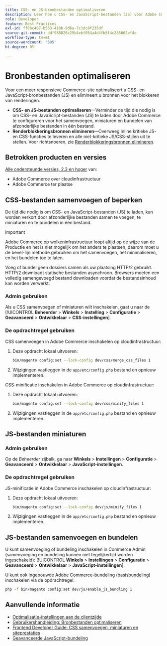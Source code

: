 ```yaml
---
title: CSS- en JS-bronbestanden optimaliseren
description: Leer hoe u CSS- en JavaScript-bestanden (JS) voor Adobe Commerce-projecten kunt samenvoegen en miniaturen via Beheer of de opdrachtregel.
role: Developer
feature: Best Practices
exl-id: ff0bc407-b563-418b-9d6a-7c1dc8f235df
source-git-commit: ddf988826c29b4ebf054a4d4fb5f4c285662ef4e
workflow-type: tm+mt
source-wordcount: '395'
ht-degree: 0%

---
```


# Bronbestanden optimaliseren

Voor een meer responsieve Commerce-site optimaliseert u CSS- en JavaScript-bronbestanden (JS) en elimineert u bronnen voor het blokkeren van renderingen.

- **CSS- en JS-bestanden optimaliseren**—Verminder de tijd die nodig is om CSS- en JavaScript-bestanden (JS) te laden door Adobe Commerce te configureren voor het samenvoegen, miniaturen en bundelen van afzonderlijke bestanden in één bestand.
- **Renderblokkeringsbronnen elimineren**—Overweeg inline kritieke JS- en CSS-functies te leveren en alle niet-kritieke JS/CSS-stijlen uit te stellen. Voor richtsnoeren, zie [Renderblokkeringsbronnen elimineren](https://web.dev/render-blocking-resources/).

## Betrokken producten en versies

[Alle ondersteunde versies, 2.3 en hoger](../../../release/versions.md) van:

- Adobe Commerce over cloudinfrastructuur
- Adobe Commerce ter plaatse

## CSS-bestanden samenvoegen of beperken

De tijd die nodig is om CSS- en JavaScript-bestanden (JS) te laden, kan worden verkort door afzonderlijke bestanden samen te voegen, te miniaturen en te bundelen in één bestand.

>[!IMPORTANT]
>
>Adobe Commerce op wolkeninfrastructuur loopt altijd op de wijze van de Productie en het is niet mogelijk om het anders te plaatsen, daarom moet u de bevel-lijn methode gebruiken om het samenvoegen, het minimaliseren, en het bundelen toe te laten.

Voeg of bundel geen dossiers samen als uw plaatsing HTTP/2 gebruikt. HTTP/2 downloadt statische bestanden asynchroon. Browsers moeten een volledig samengevoegd bestand downloaden voordat de bestandsinhoud kan worden verwerkt.

### Admin gebruiken

Als u CSS samenvoegen of miniaturen wilt inschakelen, gaat u naar de [!UICONTROL **Beheerder** > **Winkels** > **Instelling** > **Configuratie** > **Geavanceerd** > **Ontwikkelaar** > **CSS-instellingen**].

### De opdrachtregel gebruiken

CSS samenvoegen in Adobe Commerce inschakelen op cloudinfrastructuur:

1. Deze opdracht lokaal uitvoeren:

   ```bash
   bin/magento config:set --lock-config dev/css/merge_css_files 1
   ```

1. Wijzigingen vastleggen in de `app/etc/config.php` bestand en opnieuw implementeren.

CSS-minificatie inschakelen in Adobe Commerce op cloudinfrastructuur:

1. Deze opdracht lokaal uitvoeren:

   ```bash
   bin/magento config:set --lock-config dev/css/minify_files 1
   ```

1. Wijzigingen vastleggen in de `app/etc/config.php` bestand en opnieuw implementeren.

## JS-bestanden miniaturen

### Admin gebruiken

Op de *Beheerder* zijbalk, ga naar **Winkels** > **Instellingen** > **Configuratie** > **Geavanceerd** > **Ontwikkelaar** > **JavaScript-instellingen**.

### De opdrachtregel gebruiken

JS-minificatie in Adobe Commerce inschakelen op cloudinfrastructuur:

1. Deze opdracht lokaal uitvoeren:

   ```bash
   bin/magento config:set --lock-config dev/js/minify_files 1
   ```

1. Wijzigingen vastleggen in de `app/etc/config.php` bestand en opnieuw implementeren.

## JS-bestanden samenvoegen en bundelen

U kunt samenvoeging of bundeling inschakelen in Commerce Admin (samenvoeging en bundeling kunnen niet tegelijkertijd worden ingeschakeld): [!UICONTROL **Winkels** > **Instellingen** > **Configuratie** > **Geavanceerd** > **Ontwikkelaar** > **JavaScript-instellingen**].

U kunt ook ingebouwde Adobe Commerce-bundeling (basisbundeling) inschakelen via de opdrachtregel:

```bash
php -f bin/magento config:set dev/js/enable_js_bundling 1
```

## Aanvullende informatie

- [Optimalisatie-instellingen aan de clientzijde](../../../performance/configuration.md#client-side-optimization-settings)
- [Gebruikershandleiding: Bronbestanden optimaliseren](https://docs.magento.com/user-guide/system/file-optimization.html)
- [Frontend Developer Guide: CSS samenvoegen, miniaturen en siteprestaties](https://developer.adobe.com/commerce/frontend-core/guide/css/#css-merging-minification-and-performance)
- [Geavanceerde JavaScript-bundeling](../../../performance/advanced-js-bundling.md)
